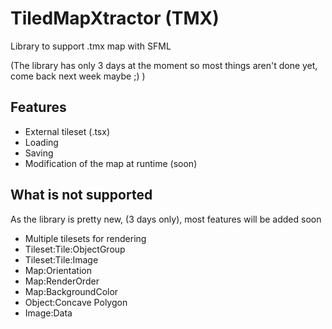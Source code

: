 # TiledMapXtractor (TMX)

Library to support .tmx map with SFML

(The library has only 3 days at the moment so most things aren't done yet, come back next week maybe ;) )

## Features

- External tileset (.tsx)
- Loading
- Saving
- Modification of the map at runtime (soon)

## What is not supported

As the library is pretty new, (3 days only), most features will be added soon

- Multiple tilesets for rendering
- Tileset:Tile:ObjectGroup
- Tileset:Tile:Image
- Map:Orientation
- Map:RenderOrder
- Map:BackgroundColor
- Object:Concave Polygon
- Image:Data
